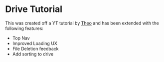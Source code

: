 # Drive Tutorial

This was created off a YT tutorial by [Theo](https://www.youtube.com/watch?v=c-hKSbzooAg&t=3s) and has been extended with the following features:

- Top Nav
- Improved Loading UX
- File Deletion feedback
- Add sorting to drive
